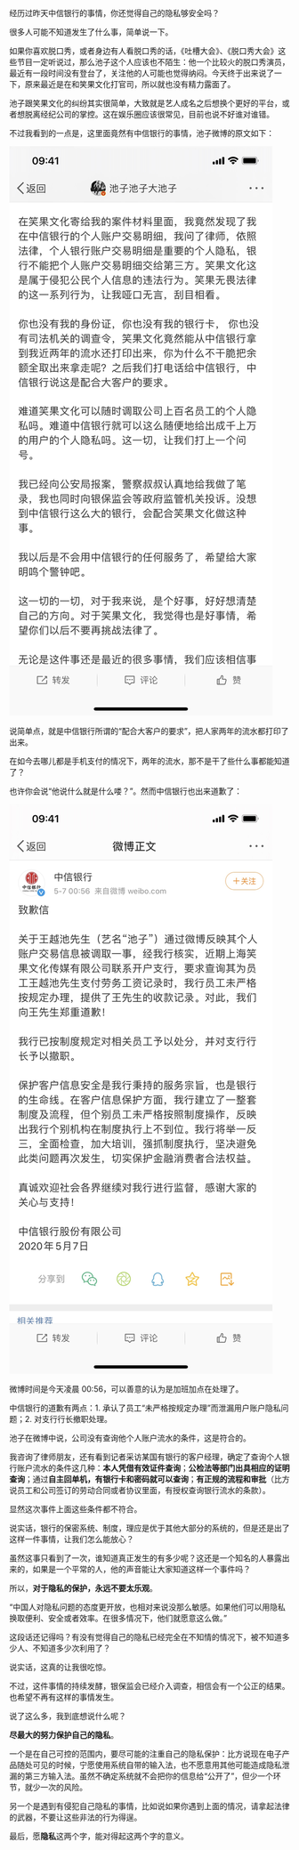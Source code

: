 经历过昨天中信银行的事情，你还觉得自己的隐私够安全吗？

很多人可能不知道发生了什么事，简单说一下。

如果你喜欢脱口秀，或者身边有人看脱口秀的话，《吐槽大会》、《脱口秀大会》这些节目一定听说过，那么池子这个人应该也不陌生：他一个比较火的脱口秀演员，最近有一段时间没有登台了，关注他的人可能也觉得纳闷。今天终于出来说了一下，原来最近是在和笑果文化打官司，所以就也没有精力露面了。

池子跟笑果文化的纠纷其实很简单，大致就是艺人成名之后想换个更好的平台，或者想脱离经纪公司的掌控。这在娱乐圈应该很常见，目前也说不好谁对谁错。

不过我看到的一点是，这里面竟然有中信银行的事情，池子微博的原文如下：

![](res/IMG_0496.JPEG)

说简单点，就是中信银行所谓的“配合大客户的要求”，把人家两年的流水都打印了出来。

在如今去哪儿都是手机支付的情况下，两年的流水，那不是干了些什么事都能知道了？

也许你会说“他说什么就是什么喽？”。然而中信银行也出来道歉了：

![](res/IMG_0495.JPEG)

微博时间是今天凌晨 00:56，可以善意的认为是加班加点在处理了。

中信银行的道歉有两点：1. 承认了员工“未严格按规定办理”而泄漏用户账户隐私问题；2. 对支行行长撤职处理。

池子在微博中说，公司没有查询他个人账户流水的条件，这是符合的。

我咨询了律师朋友，还有看到记者采访某国有银行的客户经理，确定了查询个人银行账户流水的条件这几种：**本人凭借有效证件查询**；**公检法等部门出具相应的证明查询**；通过**自主回单机，有银行卡和密码就可以查询**；**有正规的流程和审批**（比方说员工和公司签订的劳动合同或者协议里面，有授权查询银行流水的条款）。

显然这次事件上面这些条件都不符合。

说实话，银行的保密系统、制度，理应是优于其他大部分的系统的，但是还是出了这样一件事情，让我们怎么能放心？

虽然这事只看到了一次，谁知道真正发生的有多少呢？这还是一个知名的人暴露出来的，如果是一个平常的人，他的声音能让大家知道这样一个事件吗？

所以，**对于隐私的保护，永远不要太乐观**。

“中国人对隐私问题的态度更开放，也相对来说没那么敏感。如果他们可以用隐私换取便利、安全或者效率。在很多情况下，他们就愿意这么做。”

这段话还记得吗？有没有觉得自己的隐私已经完全在不知情的情况下，被不知道多少人、不知道多少次利用了？

说实话，这真的让我很吃惊。

不过，这件事情的持续发酵，银保监会已经介入调查，相信会有一个公正的结果。也希望不再有这样的事情发生。



说了这么多，我到底想说什么呢？

**尽最大的努力保护自己的隐私**。

一个是在自己可控的范围内，要尽可能的注重自己的隐私保护：比方说现在电子产品随处可见的时候，宁愿使用系统自带的输入法，也不愿意用其他可能造成隐私泄漏的第三方输入法。虽然不确定系统就不会把你的信息给“公开了”，但少一个环节，就少一次的风险。

另一个是遇到有侵犯自己隐私的事情，比如说如果你遇到上面的情况，请拿起法律的武器，不要让这些非法的行为得逞。

最后，愿**隐私**这两个字，能对得起这两个字的意义。